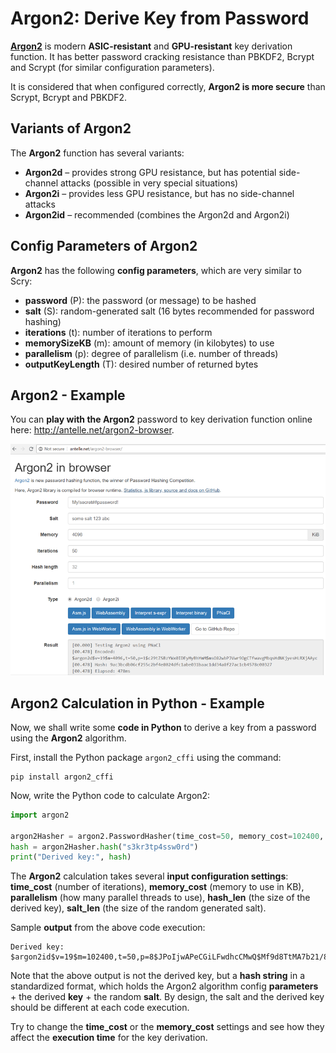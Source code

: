 # Argon2: Derive Key from Password

**[Argon2](https://en.wikipedia.org/wiki/Argon2)** is modern **ASIC-resistant** and **GPU-resistant** key derivation function. It has better password cracking resistance than PBKDF2, Bcrypt and Scrypt (for similar configuration parameters).

It is considered that when configured correctly, **Argon2 is more secure** than Scrypt, Bcrypt and PBKDF2.

## Variants of Argon2

The **Argon2** function has several variants:

 - **Argon2d** – provides strong GPU resistance, but has potential side-channel attacks (possible in very special situations)
 - **Argon2i** – provides less GPU resistance, but has no side-channel attacks
 - **Argon2id** – recommended (combines the Argon2d and Argon2i)

## Config Parameters of Argon2

**Argon2** has the following **config parameters**, which are very similar to Scry:
 - **password** (P): the password (or message) to be hashed
 - **salt** (S): random-generated salt (16 bytes recommended for password hashing)
 - **iterations** (t): number of iterations to perform
 - **memorySizeKB** (m): amount of memory (in kilobytes) to use
 - **parallelism** (p): degree of parallelism (i.e. number of threads)
 - **outputKeyLength** (T): desired number of returned bytes

## Argon2 - Example

You can **play with the Argon2** password to key derivation function online here: http://antelle.net/argon2-browser.

![](/assets/Argon2-online.png)

## Argon2 Calculation in Python - Example

Now, we shall write some **code in Python** to derive a key from a password using the **Argon2** algorithm.

First, install the Python package `argon2_cffi` using the command:
```
pip install argon2_cffi
```

Now, write the Python code to calculate Argon2:
```python
import argon2

argon2Hasher = argon2.PasswordHasher(time_cost=50, memory_cost=102400, parallelism=8, hash_len=32, salt_len=16)
hash = argon2Hasher.hash("s3kr3tp4ssw0rd")
print("Derived key:", hash)
```

The **Argon2** calculation takes several **input configuration settings**: **time_cost** (number of iterations), **memory_cost** (memory to use in KB), **parallelism** (how many parallel threads to use), **hash_len** (the size of the derived key), **salt_len** (the size of the random generated salt).

Sample **output** from the above code execution:
```
Derived key: $argon2id$v=19$m=102400,t=50,p=8$JPoIjwAPeCGiLFwdhcCMwQ$Mf9d8TtMA7b21/8VTyW+zEYlzMo2TyPclkf4qnNUzCI
```

Note that the above output is not the derived key, but a **hash string** in a standardized format, which holds the Argon2 algorithm config **parameters** + the derived **key** + the random **salt**. By design, the salt and the derived key should be different at each code execution.

Try to change the **time_cost** or the **memory_cost** settings and see how they affect the **execution time** for the key derivation.